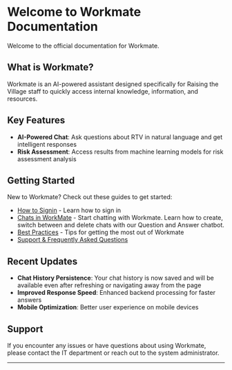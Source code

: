 # Welcome to Workmate Documentation

Welcome to the official documentation for Workmate.

## What is Workmate?

Workmate is an AI-powered assistant designed specifically for Raising the Village staff to quickly access internal knowledge, information, and resources. 

## Key Features

- **AI-Powered Chat**: Ask questions about RTV in natural language and get intelligent responses
- **Risk Assessment**: Access results from machine learning models for risk assessment analysis

## Getting Started

New to Workmate? Check out these guides to get started:

- [How to Signin](/how_to_signin/) - Learn how to sign in
- [Chats in WorkMate](/manage_chats/) - Start chatting with Workmate. Learn how to create, switch between and delete chats with our Question and Answer chatbot.
- [Best Practices](#) - Tips for getting the most out of Workmate
- [Support & Frequently Asked Questions](/support/)


## Recent Updates

- **Chat History Persistence**: Your chat history is now saved and will be available even after refreshing or navigating away from the page
- **Improved Response Speed**: Enhanced backend processing for faster answers
- **Mobile Optimization**: Better user experience on mobile devices

## Support

If you encounter any issues or have questions about using Workmate, please contact the IT department or reach out to the system administrator.

---



